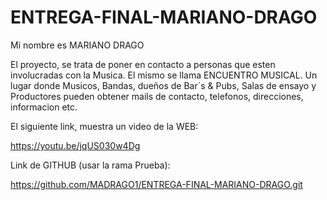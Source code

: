 # ENTREGA-FINAL-MARIANO-DRAGO
Mi nombre es MARIANO DRAGO

El proyecto, se trata de poner en contacto a personas que esten involucradas con la Musica.
El mismo se llama ENCUENTRO MUSICAL. Un lugar donde Musicos, Bandas, dueños de Bar´s & Pubs, Salas de ensayo y Productores 
pueden obtener mails de contacto, telefonos, direcciones, informacion etc.


El siguiente link, muestra un video de la WEB:

https://youtu.be/jqUS030w4Dg

Link de GITHUB (usar la rama Prueba):

https://github.com/MADRAGO1/ENTREGA-FINAL-MARIANO-DRAGO.git
